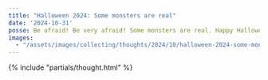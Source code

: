 ```yaml
---
title: "Halloween 2024: Some monsters are real"
date: '2024-10-31'
posse: Be afraid! Be very afraid! Some monsters are real. Happy Halloween folks!
images:
  - "/assets/images/collecting/thoughts/2024/10/halloween-2024-some-monsters-are-real-01.jpg"
---
```


{% include "partials/thought.html" %}

